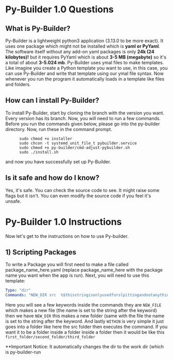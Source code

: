 # Py-Builder 1.0 Questions
## What is Py-Builder?
Py-Builder is a lightweight python3 application (3.13.0 to be more exact). It uses one package which might not be installed which is **yaml or PyYaml**. The software itself without any add-on yaml packages is only **24k (24 kilobytes)!** but it requires PyYaml which is about **3-5 MB (megabyte)** so it's a total of about **3-5.024 mb**. Py-Builder uses ymal files to make templates. Like imagine you create a Python template you want to use, in this case, you can use Py-Builder and write that template using our ymal file syntax. Now whenever you run the program it automatically loads in a  template like files and folders.

## How can I install Py-Builder?
To install Py-Builder, start by cloning the branch with the version you want. Every version has its branch. Now, you will need to run a few commands. Before you run the commands given below, please go into the py-builder directory. Now, run these in the command prompt. 

          sudo chmod +x installer
          sudo chcon -t systemd_unit_file_t pybuilder.service
          sudo chmod +x py-builder/cmd-adjust-pybuilder.sh
          sudo ./install.sh
and now you have successfully set up Py-Builder.

## Is it safe and how do I know?
Yes, it's safe. You can check the source code to see. It might raise some flags but it isn't. You can even modify the source code if you feel it's unsafe.

# Py-Builder 1.0 Instructions
Now let's get to the instructions on how to use Py-builder.
## 1) Scripting Packages
To write a Package you will first need to make a file called package_name_here.yaml (replace package_name_here with the package name you want when the app is run). Next, you will need  to use this template: 
```yaml
Type: "dir"
Commands: "NEW_DIR src  %$thisstringisonlyusedforslpittingandnotanythingelseoritwillerror$% NEW_FILE main.py WITHIN src %$thisstringisonlyusedforslpittingandnotanythingelseoritwillerror$% NEW_FILE error.txt"
```
Here you will see a  few keywords inside the commands they are `NEW_FILE` which makes a new file (the name is set to the  string after the keyword) then we have `NEW_DIR` this makes a new folder (same with the file the name is set to the string after the keyword. And lastly `WITHIN` is very simple it just goes into a folder like here the src folder then executes the command. If you want it to be a  folder inside a folder inside a folder then it would be like this `first_folder/second_folder/third_folder`

**Important Notice: It automatically changes the dir to the work dir (which is py-builder-run
